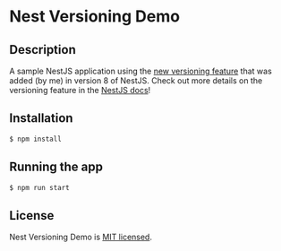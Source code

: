 # Nest Versioning Demo

## Description

A sample NestJS application using the [new versioning feature](https://trilon.io/blog/announcing-nestjs-8-whats-new#API-versioning) that was added (by me) in version 8 of NestJS. Check out more details on the versioning feature in the [NestJS docs](https://docs.nestjs.com/techniques/versioning)!


## Installation

```bash
$ npm install
```

## Running the app

```bash
$ npm run start
```

## License

Nest Versioning Demo is [MIT licensed](LICENSE).
